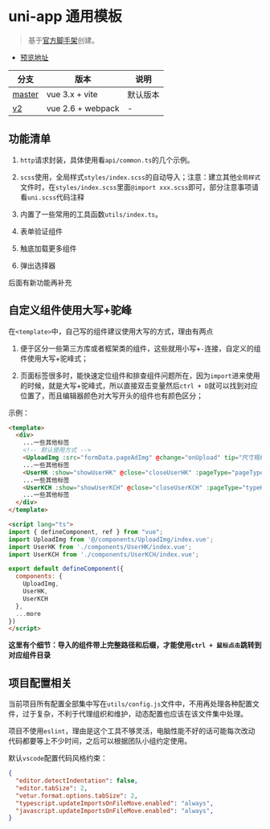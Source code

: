 # uni-app 通用模板

> 基于[官方脚手架](https://uniapp.dcloud.io/quickstart-cli.html#%E5%88%9B%E5%BB%BAuni-app)创建。

- [预览地址](http://huangjingsheng.gitee.io/hjs/uni-app)

| 分支 | 版本 | 说明 |
|---|---|---|
| [master](https://github.com/Hansen-hjs/uni-app-template) | vue 3.x + vite | 默认版本 |
| [v2](https://github.com/Hansen-hjs/uni-app-template/tree/v2) | vue 2.6 + webpack | - |

## 功能清单

1. `http`请求封装，具体使用看`api/common.ts`的几个示例。

2. `scss`使用，全局样式`styles/index.scss`的自动导入；注意：建立其他`全局样式`文件时，在`styles/index.scss`里面`@import xxx.scss`即可，部分注意事项请看`uni.scss`代码注释

3. 内置了一些常用的工具函数`utils/index.ts`。

4. 表单验证组件

5. 触底加载更多组件

6. 弹出选择器


后面有新功能再补充

## 自定义组件使用大写+驼峰

在`<template>`中，自己写的组件建议使用大写的方式，理由有两点

1. 便于区分一些第三方库或者框架类的组件，这些就用小写+`-`连接，自定义的组件使用大写+驼峰式；

2. 页面标签很多时，能快速定位组件和排查组件问题所在，因为`import`进来使用的时候，就是大写+驼峰式，所以直接双击变量然后`ctrl + D`就可以找到对应位置了，而且编辑器颜色对大写开头的组件也有颜色区分；

示例：

```html
<template>
  <div>
    ...一些其他标签
    <!-- 默认使用方式 -->
    <UploadImg :src="formData.pageAdImg" @change="onUpload" tip="尺寸规格：750px * 391px" />
    ...一些其他标签
    <UserHK :show="showUserHK" @close="closeUserHK" :pageType="pageType" @update="getHkUsers" />
    ...一些其他标签
    <UserKCH :show="showUserKCH" @close="closeUserKCH" :pageType="typeKCH" @update="getKchUsers" :info="infoUserKCH" />
    ...一些其他标签
  </div>
</template>

<script lang="ts">
import { defineComponent, ref } from "vue";
import UploadImg from '@/components/UploadImg/index.vue';
import UserHK from './components/UserHK/index.vue';
import UserKCH from './components/UserKCH/index.vue';

export default defineComponent({
  components: {
    UploadImg,
    UserHK,
    UserKCH
  },
  ...more
})
</script>
```
**这里有个细节：导入的组件带上完整路径和后缀，才能使用`ctrl + 鼠标点击`跳转到对应组件目录**

## 项目配置相关

当前项目所有配置全部集中写在`utils/config.js`文件中，不用再处理各种配置文件，过于复杂，不利于代理组织和维护，动态配置也应该在该文件集中处理。

项目不使用`eslint`，理由是这个工具不够灵活，电脑性能不好的话可能每次改动代码都要等上不少时间，之后可以根据团队小组约定使用。

默认`vscode`配置代码风格约束：

```json
{
  "editor.detectIndentation": false,
  "editor.tabSize": 2,
  "vetur.format.options.tabSize": 2,
  "typescript.updateImportsOnFileMove.enabled": "always",
  "javascript.updateImportsOnFileMove.enabled": "always",
}
```


